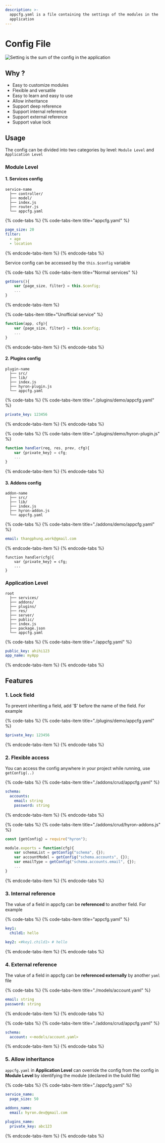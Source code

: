 ```yaml
---
description: >-
  appcfg.yaml is a file containing the settings of the modules in the
  application
---
```


# Config File

![Setting is the sum of the config in the application](.gitbook/assets/appconfig.png)

## Why ?

* Easy to customize modules
* Flexible and versatile
* Easy to learn and easy to use
* Allow inheritance
* Support deep reference
* Support internal reference
* Support external reference
* Support value lock

## Usage

The config can be divided into two categories by level: `Module Level` and `Application Level`

### Module Level

#### 1. Services config

```text
service-name
  ├── controller/
  ├── model/
  ├── index.js
  ├── router.js
  └── appcfg.yaml
```

{% code-tabs %}
{% code-tabs-item title="appcfg.yaml" %}
```yaml
page_size: 20
filter:
  - age
  - location
```
{% endcode-tabs-item %}
{% endcode-tabs %}

Service config can be accessed by the `this.$config` variable

{% code-tabs %}
{% code-tabs-item title="Normal services" %}
```javascript
getUsers(){
    var {page_size, filter} = this.$config;
    ...
}
```
{% endcode-tabs-item %}

{% code-tabs-item title="Unofficial service" %}
```javascript
function(app, cfg){
    var {page_size, filter} = this.$config;
    ...
}
```
{% endcode-tabs-item %}
{% endcode-tabs %}

#### 2. Plugins config

```text
plugin-name
  ├── src/
  ├── lib/
  ├── index.js
  ├── hyron-plugin.js
  └── appcfg.yaml
```

{% code-tabs %}
{% code-tabs-item title="./plugins/demo/appcfg.yaml" %}
```yaml
private_key: 123456
```
{% endcode-tabs-item %}
{% endcode-tabs %}

{% code-tabs %}
{% code-tabs-item title="./plugins/demo/hyron-plugin.js" %}
```javascript
function handler(req, res, prev, cfg){
    var {private_key} = cfg;
    ...
}
```
{% endcode-tabs-item %}
{% endcode-tabs %}

#### 3. Addons config

```text
addon-name
  ├── src/
  ├── lib/
  ├── index.js
  ├── hyron-addon.js
  └── appcfg.yaml
```

{% code-tabs %}
{% code-tabs-item title="./addons/demo/appcfg.yaml" %}
```yaml
email: thangphung.work@gmail.com
```
{% endcode-tabs-item %}
{% endcode-tabs %}

```text
function handler(cfg){
    var {private_key} = cfg;
    ...
}
```

### Application Level

```text
root
  ├── services/
  ├── addons/
  ├── plugins/
  ├── res/
  ├── server/
  ├── public/
  ├── index.js
  ├── package.json
  └── appcfg.yaml
```

{% code-tabs %}
{% code-tabs-item title="./appcfg.yaml" %}
```yaml
public_key: ahihi123
app_name: myApp
```
{% endcode-tabs-item %}
{% endcode-tabs %}

## Features

### 1. Lock field

To prevent inheriting a field, add '$' before the name of the field. For example

{% code-tabs %}
{% code-tabs-item title="./plugins/demo/appcfg.yaml" %}
```yaml
$private_key: 123456
```
{% endcode-tabs-item %}
{% endcode-tabs %}

### 2. Flexible access

You can access the config anywhere in your project while running, use `getConfig(..)`

{% code-tabs %}
{% code-tabs-item title="./addons/crud/appcfg.yaml" %}
```yaml
schema:
  accounts:
    email: string
    password: string
```
{% endcode-tabs-item %}
{% endcode-tabs %}

{% code-tabs %}
{% code-tabs-item title="./addons/crud/hyron-addons.js" %}
```javascript
const {getConfig} = require("hyron");

module.exports = function(cfg){
    var schemaList = getConfig("schema", {});
    var accountModel = getConfig("schema.accounts", {});
    var emailType = getConfig("schema.accounts.email", {});
    ...
}
```
{% endcode-tabs-item %}
{% endcode-tabs %}

### 3. Internal reference

The value of a field in appcfg can be  **referenced**  to another field. For example

{% code-tabs %}
{% code-tabs-item title="appcfg.yaml" %}
```yaml
key1:
  child1: hello

key2: <#key1.child1> # hello
```
{% endcode-tabs-item %}
{% endcode-tabs %}

### 4. External reference

The value of a field in appcfg can be  **referenced externally**  by another `yaml` file

{% code-tabs %}
{% code-tabs-item title="./models/account.yaml" %}
```yaml
email: string
password: string
```
{% endcode-tabs-item %}
{% endcode-tabs %}

{% code-tabs %}
{% code-tabs-item title="./addons/crud/appcfg.yaml" %}
```yaml
schema:
  account: <~models/account.yaml>
```
{% endcode-tabs-item %}
{% endcode-tabs %}

### 5. Allow inheritance

`appcfg.yaml` in  **Application Level**  can override the config from the config in  **Module Level**  by identifying the module \(declared in the build file\)

{% code-tabs %}
{% code-tabs-item title="./appcfg.yaml" %}
```yaml
service_name:
  page_size: 50
  
addons_name:
  email: hyron.dev@gmail.com

plugins_name:
  private_key: abc123
```
{% endcode-tabs-item %}
{% endcode-tabs %}

